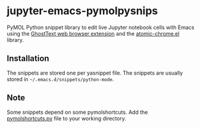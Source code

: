 # jupyter-emacs-pymolpysnips
PyMOL Python snippet library to edit live Jupyter notebook cells with Emacs using the [GhostText web browser extension](https://github.com/fregante/GhostText) and the [atomic-chrome.el](https://github.com/alpha22jp/atomic-chrome) library.

## Installation
The snippets are stored one per yasnippet file.
The snippets are usually stored in `~/.emacs.d/snippets/python-mode`.

## Note

Some snippets depend on some pymolshortcuts.
Add the [pymolshortcuts.py](https://github.com/MooersLab/pymolshortcuts) file to your working directory.


